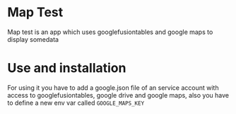 Map Test
========

Map test is an app which uses googlefusiontables and google maps to display somedata

Use and installation
====================

For using it you have to add a google.json file of an service account with access to googlefusiontables, google drive and google maps, also you have to define a new env var called `GOOGLE_MAPS_KEY`
